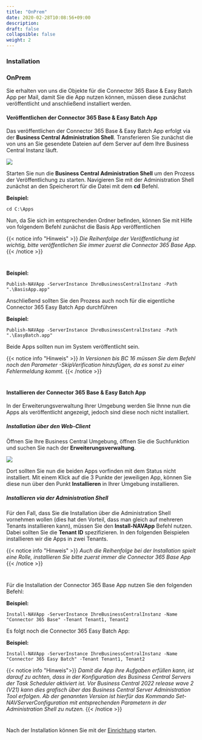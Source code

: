 ```yaml
---
title: "OnPrem"
date: 2020-02-28T10:08:56+09:00
description: 
draft: false
collapsible: false
weight: 2
---
```

### Installation

### OnPrem
Sie erhalten von uns die Objekte für die Connector 365 Base & Easy Batch App per Mail, damit Sie die App nutzen können, müssen diese zunächst veröffentlicht und anschließend installiert werden.

#### Veröffentlichen der Connector 365 Base & Easy Batch App
Das veröffentlichen der Connector 365 Base & Easy Batch App erfolgt via der **Business Central Administration Shell**. Transferieren Sie zunächst die von uns an Sie gesendete Dateien auf dem Server auf dem Ihre Business Central Instanz läuft.

![](images/apps/adminshell.PNG)

Starten Sie nun die **Business Central Administration Shell** um den Prozess der Veröffentlichung zu starten. Navigieren Sie mit der Administration Shell zunächst an den Speicherort für die Datei mit dem **cd** Befehl.

**Beispiel:**

```cd C:\Apps```

Nun, da Sie sich im entsprechenden Ordner befinden, können Sie mit Hilfe von folgendem Befehl zunächst die Basis App veröffentlichen

{{< notice info "Hinweis" >}}
 _Die Reihenfolge der Veröffentlichung ist wichtig, bitte veröffentlichen Sie immer zuerst die Connector 365 Base App._
{{< /notice >}}
#

**Beispiel:**

```Publish-NAVApp -ServerInstance IhreBusinessCentralInstanz -Path ".\BasisApp.app"```

Anschließend sollten Sie den Prozess auch noch für die eigentliche Connector 365 Easy Batch App durchführen

**Beispiel:**

```Publish-NAVApp -ServerInstance IhreBusinessCentralInstanz -Path ".\EasyBatch.app"```

Beide Apps sollten nun im System veröffentlicht sein.

{{< notice info "Hinweis" >}}
 _In Versionen bis BC 16 müssen Sie dem Befehl noch den Parameter -SkipVerification hinzufügen, da es sonst zu einer Fehlermeldung kommt._
{{< /notice >}}
#

#### Installieren der Connector 365 Base & Easy Batch App
In der Erweiterungsverwaltung Ihrer Umgebung werden Sie Ihnne nun die Apps als veröffentlicht angezeigt, jedoch sind diese noch nicht installiert.

##### Installation über den Web-Client
Öffnen Sie Ihre Business Central Umgebung, öffnen Sie die Suchfunktion und suchen Sie nach der **Erweiterungsverwaltung**.

![](images/apps/appinstallde.PNG)

Dort sollten Sie nun die beiden Apps vorfinden mit dem Status nicht installiert. Mit einem Klick auf die 3 Punkte der jeweiligen App, können Sie diese nun über den Punkt **Installieren** in Ihrer Umgebung installieren.

##### Installieren via der Administration Shell
Für den Fall, dass Sie die Installation über die Administration Shell vornehmen wollen (dies hat den Vorteil, dass man gleich auf mehreren Tenants installieren kann), müssen Sie den **Install-NAVApp** Befehl nutzen. Dabei sollten Sie die **Tenant ID** spezifizieren. In den folgenden Beispielen installieren wir die Apps in zwei Tenants.

{{< notice info "Hinweis" >}}
 _Auch die Reihenfolge bei der Installation spielt eine Rolle, installieren Sie bitte zuerst immer die Connector 365 Base App_
{{< /notice >}}
#

Für die Installation der Connector 365 Base App nutzen Sie den folgenden Befehl:

**Beispiel:**

```Install-NAVApp -ServerInstance IhreBusinessCentralInstanz -Name "Connector 365 Base" -Tenant Tenant1, Tenant2```

Es folgt noch die Connector 365 Easy Batch App:

**Beispiel:**

```Install-NAVApp -ServerInstance IhreBusinessCentralInstanz -Name "Connector 365 Easy Batch" -Tenant Tenant1, Tenant2```

{{< notice info "Hinweis">}}
_Damit die App ihre Aufgaben erfüllen kann, ist darauf zu achten, dass in der Konfiguration des Business Central Servers der Task Scheduler aktiviert ist. Vor Business Central 2022 release wave 2 (V21) kann dies grafisch über das Business Central Server Administration Tool erfolgen. Ab der genannten Version ist hierfür das Kommando Set-NAVServerConfiguration mit entsprechenden Parametern in der Administration Shell zu nutzen._
{{< /notice >}}
#

Nach der Installation können Sie mit der [Einrichtung](/de-de/apps/easy-batch/first-steps/setup/) starten.
